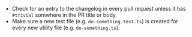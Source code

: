 - Check for an entry to the changelog in every pull request unless it has `#trivial` somwhere in the PR title or body.
- Make sure a new test file (e.g. `do-something.test.ts`) is created for every new utility file (e.g. `do-something.ts`).
